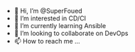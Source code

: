 - 👋 Hi, I’m @SuperFoued
- 👀 I’m interested in CD/CI
- 🌱 I’m currently learning Ansible
- 💞️ I’m looking to collaborate on DevOps
- 📫 How to reach me ...

<!---
SuperFoued/SuperFoued is a ✨ special ✨ repository because its `README.md` (this file) appears on your GitHub profile.
You can click the Preview link to take a look at your changes.
--->
